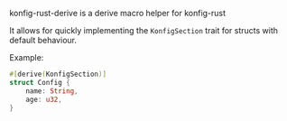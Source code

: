 konfig-rust-derive is a derive macro helper for konfig-rust

It allows for quickly implementing the `KonfigSection` trait for structs with default behaviour.

Example:
```rust
#[derive(KonfigSection)]
struct Config {
    name: String,
    age: u32,
}
```